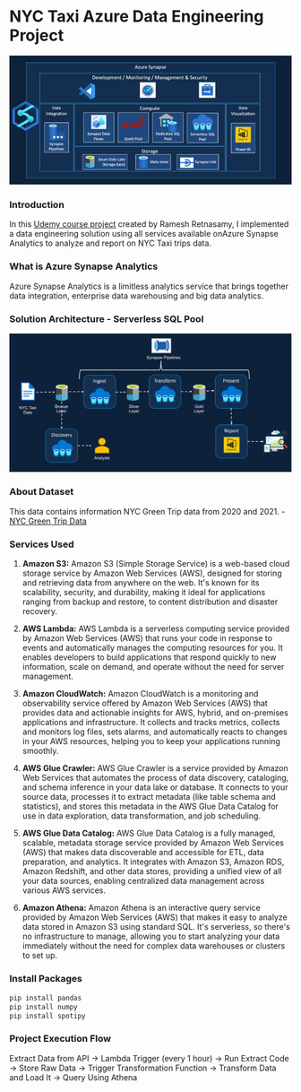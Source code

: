 # NYC Taxi Azure Data Engineering Project
![Azure Synapse Analytics](https://github.com/okaforoa/nyc-taxi-azure-data-engineering-project/blob/8404c1e5b2843024bad9557fd63fde20964e63e8/Azure%20Synapse%20Analytics.jpg)

### Introduction
In this [Udemy course project](https://www.udemy.com/course/azure-synapse-analytics-for-data-engineers) created by Ramesh Retnasamy, I implemented a data engineering solution using all services available onAzure Synapse Analytics to analyze and report on NYC Taxi trips data.

### What is Azure Synapse Analytics
Azure Synapse Analytics is a limitless analytics service that brings together data integration, enterprise data warehousing and big data analytics. 


### Solution Architecture - Serverless SQL Pool
![Serverless Pool](https://github.com/okaforoa/nyc-taxi-azure-data-engineering-project/blob/main/SQL%20Serverless%20Solution%20Arch.png)

### About Dataset
This data contains information NYC Green Trip data from 2020 and 2021. - [NYC Green Trip Data](https://1drv.ms/u/s!Aku-bu-I9uuYiFZRUJvhqGJ_Q9sM?e=4Fke0N)

### Services Used
1. **Amazon S3:** Amazon S3 (Simple Storage Service) is a web-based cloud storage service by Amazon Web Services (AWS), designed for storing and retrieving data from anywhere on the web. It's known for its scalability, security, and durability, making it ideal for applications ranging from backup and restore, to content distribution and disaster recovery. 

2. **AWS Lambda:** AWS Lambda is a serverless computing service provided by Amazon Web Services (AWS) that runs your code in response to events and automatically manages the computing resources for you. It enables developers to build applications that respond quickly to new information, scale on demand, and operate without the need for server management.

3. **Amazon CloudWatch:** Amazon CloudWatch is a monitoring and observability service offered by Amazon Web Services (AWS) that provides data and actionable insights for AWS, hybrid, and on-premises applications and infrastructure. It collects and tracks metrics, collects and monitors log files, sets alarms, and automatically reacts to changes in your AWS resources, helping you to keep your applications running smoothly.

4. **AWS Glue Crawler:** AWS Glue Crawler is a service provided by Amazon Web Services that automates the process of data discovery, cataloging, and schema inference in your data lake or database. It connects to your source data, processes it to extract metadata (like table schema and statistics), and stores this metadata in the AWS Glue Data Catalog for use in data exploration, data transformation, and job scheduling.

5. **AWS Glue Data Catalog:** AWS Glue Data Catalog is a fully managed, scalable, metadata storage service provided by Amazon Web Services (AWS) that makes data discoverable and accessible for ETL, data preparation, and analytics. It integrates with Amazon S3, Amazon RDS, Amazon Redshift, and other data stores, providing a unified view of all your data sources, enabling centralized data management across various AWS services.

6. **Amazon Athena:** Amazon Athena is an interactive query service provided by Amazon Web Services (AWS) that makes it easy to analyze data stored in Amazon S3 using standard SQL. It's serverless, so there's no infrastructure to manage, allowing you to start analyzing your data immediately without the need for complex data warehouses or clusters to set up.

### Install Packages
```
pip install pandas
pip install numpy
pip install spotipy
```

### Project Execution Flow 
Extract Data from API -> Lambda Trigger (every 1 hour) -> Run Extract Code -> Store Raw Data -> Trigger Transformation Function -> Transform Data and Load It -> Query Using Athena

